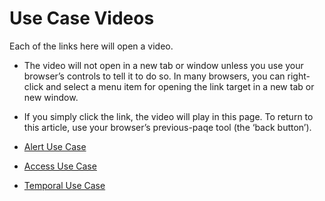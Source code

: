 ﻿[title]: # (Use Case Videos)
[tags]: # (Privileged Behavior Analytics,PBA,Overview,Architecture,Use Case Videos,)
[priority]: # (2030)

# Use Case Videos

Each of the links here will open a video.

* The video will not open in a new tab or window unless you use your browser’s controls to tell it to do so. In many browsers, you can right-click and select a menu item for opening the link target in a new tab or new window.
* If you simply click the link, the video will play in this page. To return to this article, use your browser’s previous-paqe tool (the ‘back button’).

* [Alert Use Case](https://player.vimeo.com/video/209209433?title=0&byline=0&portrait=0&wmode=opaque)

* [Access Use Case](https://player.vimeo.com/video/209209431?title=0&byline=0&portrait=0&wmode=opaque)

* [Temporal Use Case](https://player.vimeo.com/video/209209423?title=0&byline=0&portrait=0&wmode=opaque)
